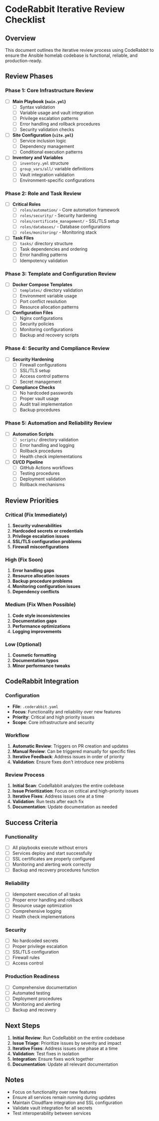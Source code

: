 # CodeRabbit Iterative Review Checklist

## Overview
This document outlines the iterative review process using CodeRabbit to ensure the Ansible homelab codebase is functional, reliable, and production-ready.

## Review Phases

### Phase 1: Core Infrastructure Review
- [ ] **Main Playbook (`main.yml`)**
  - [ ] Syntax validation
  - [ ] Variable usage and vault integration
  - [ ] Privilege escalation patterns
  - [ ] Error handling and rollback procedures
  - [ ] Security validation checks

- [ ] **Site Configuration (`site.yml`)**
  - [ ] Service inclusion logic
  - [ ] Dependency management
  - [ ] Conditional execution patterns

- [ ] **Inventory and Variables**
  - [ ] `inventory.yml` structure
  - [ ] `group_vars/all/` variable definitions
  - [ ] Vault integration validation
  - [ ] Environment-specific configurations

### Phase 2: Role and Task Review
- [ ] **Critical Roles**
  - [ ] `roles/automation/` - Core automation framework
  - [ ] `roles/security/` - Security hardening
  - [ ] `roles/certificate_management/` - SSL/TLS setup
  - [ ] `roles/databases/` - Database configurations
  - [ ] `roles/monitoring/` - Monitoring stack

- [ ] **Task Files**
  - [ ] `tasks/` directory structure
  - [ ] Task dependencies and ordering
  - [ ] Error handling patterns
  - [ ] Idempotency validation

### Phase 3: Template and Configuration Review
- [ ] **Docker Compose Templates**
  - [ ] `templates/` directory validation
  - [ ] Environment variable usage
  - [ ] Port conflict resolution
  - [ ] Resource allocation patterns

- [ ] **Configuration Files**
  - [ ] Nginx configurations
  - [ ] Security policies
  - [ ] Monitoring configurations
  - [ ] Backup and recovery scripts

### Phase 4: Security and Compliance Review
- [ ] **Security Hardening**
  - [ ] Firewall configurations
  - [ ] SSL/TLS setup
  - [ ] Access control patterns
  - [ ] Secret management

- [ ] **Compliance Checks**
  - [ ] No hardcoded passwords
  - [ ] Proper vault usage
  - [ ] Audit trail implementation
  - [ ] Backup procedures

### Phase 5: Automation and Reliability Review
- [ ] **Automation Scripts**
  - [ ] `scripts/` directory validation
  - [ ] Error handling and logging
  - [ ] Rollback procedures
  - [ ] Health check implementations

- [ ] **CI/CD Pipeline**
  - [ ] GitHub Actions workflows
  - [ ] Testing procedures
  - [ ] Deployment validation
  - [ ] Rollback mechanisms

## Review Priorities

### Critical (Fix Immediately)
1. **Security vulnerabilities**
2. **Hardcoded secrets or credentials**
3. **Privilege escalation issues**
4. **SSL/TLS configuration problems**
5. **Firewall misconfigurations**

### High (Fix Soon)
1. **Error handling gaps**
2. **Resource allocation issues**
3. **Backup procedure problems**
4. **Monitoring configuration issues**
5. **Dependency conflicts**

### Medium (Fix When Possible)
1. **Code style inconsistencies**
2. **Documentation gaps**
3. **Performance optimizations**
4. **Logging improvements**

### Low (Optional)
1. **Cosmetic formatting**
2. **Documentation typos**
3. **Minor performance tweaks**

## CodeRabbit Integration

### Configuration
- **File**: `.coderabbit.yaml`
- **Focus**: Functionality and reliability over new features
- **Priority**: Critical and high priority issues
- **Scope**: Core infrastructure and security

### Workflow
1. **Automatic Review**: Triggers on PR creation and updates
2. **Manual Review**: Can be triggered manually for specific files
3. **Iterative Feedback**: Address issues in order of priority
4. **Validation**: Ensure fixes don't introduce new problems

### Review Process
1. **Initial Scan**: CodeRabbit analyzes the entire codebase
2. **Issue Prioritization**: Focus on critical and high-priority issues
3. **Iterative Fixes**: Address issues one at a time
4. **Validation**: Run tests after each fix
5. **Documentation**: Update documentation as needed

## Success Criteria

### Functionality
- [ ] All playbooks execute without errors
- [ ] Services deploy and start successfully
- [ ] SSL certificates are properly configured
- [ ] Monitoring and alerting work correctly
- [ ] Backup and recovery procedures function

### Reliability
- [ ] Idempotent execution of all tasks
- [ ] Proper error handling and rollback
- [ ] Resource usage optimization
- [ ] Comprehensive logging
- [ ] Health check implementations

### Security
- [ ] No hardcoded secrets
- [ ] Proper privilege escalation
- [ ] SSL/TLS configuration
- [ ] Firewall rules
- [ ] Access control

### Production Readiness
- [ ] Comprehensive documentation
- [ ] Automated testing
- [ ] Deployment procedures
- [ ] Monitoring and alerting
- [ ] Backup and recovery

## Next Steps

1. **Initial Review**: Run CodeRabbit on the entire codebase
2. **Issue Triage**: Prioritize issues by severity and impact
3. **Iterative Fixes**: Address issues one phase at a time
4. **Validation**: Test fixes in isolation
5. **Integration**: Ensure fixes work together
6. **Documentation**: Update all relevant documentation

## Notes

- Focus on functionality over new features
- Ensure all services remain running during updates
- Maintain Cloudflare integration and SSL configuration
- Validate vault integration for all secrets
- Test interoperability between services
